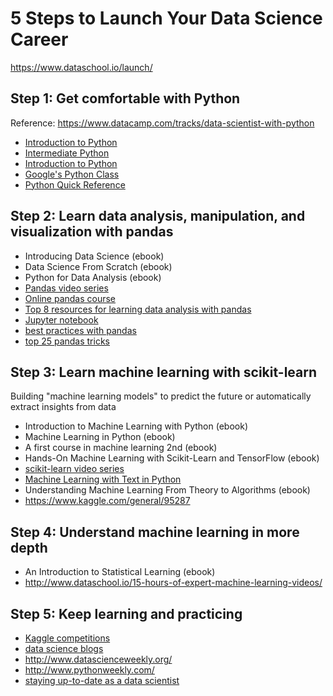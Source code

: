 # 5 Steps to Launch Your Data Science Career

https://www.dataschool.io/launch/


## Step 1: Get comfortable with Python

Reference: https://www.datacamp.com/tracks/data-scientist-with-python

- [Introduction to Python](https://www.datacamp.com/courses/intro-to-python-for-data-science)
- [Intermediate Python](https://www.datacamp.com/courses/intermediate-python-for-data-science)
- [Introduction to Python](http://introtopython.org/)
- [Google's Python Class](https://developers.google.com/edu/python/)
- [Python Quick Reference](http://www.dataschool.io/python-quick-reference/)


## Step 2: Learn data analysis, manipulation, and visualization with pandas

- Introducing Data Science (ebook)
- Data Science From Scratch (ebook)
- Python for Data Analysis (ebook)
- [Pandas video series](http://www.dataschool.io/easier-data-analysis-with-pandas/)
- [Online pandas course](https://www.datacamp.com/courses/analyzing-police-activity-with-pandas)
- [Top 8 resources for learning data analysis with pandas](https://www.dataschool.io/best-python-pandas-resources/)
- [Jupyter notebook](https://nbviewer.jupyter.org/github/justmarkham/pandas-videos/blob/master/pandas.ipynb)
- [best practices with pandas](https://www.dataschool.io/data-science-best-practices-with-pandas/)
- [top 25 pandas tricks](https://www.dataschool.io/python-pandas-tricks/)


## Step 3: Learn machine learning with scikit-learn

Building "machine learning models" to predict the future or automatically extract insights from data

- Introduction to Machine Learning with Python (ebook)
- Machine Learning in Python (ebook)
- A first course in machine learning 2nd (ebook)
- Hands-On Machine Learning with Scikit-Learn and TensorFlow (ebook)
- [scikit-learn video series](http://www.dataschool.io/machine-learning-with-scikit-learn/)
- [Machine Learning with Text in Python](https://www.dataschool.io/learn/)
- Understanding Machine Learning From Theory to Algorithms (ebook)
- https://www.kaggle.com/general/95287


## Step 4: Understand machine learning in more depth

- An Introduction to Statistical Learning (ebook)
- http://www.dataschool.io/15-hours-of-expert-machine-learning-videos/


## Step 5: Keep learning and practicing

- [Kaggle competitions](https://www.kaggle.com/competitions)
- [data science blogs](http://www.datatau.com/)
- http://www.datascienceweekly.org/
- http://www.pythonweekly.com/
- [staying up-to-date as a data scientist](https://www.youtube.com/watch?v=-9X_4lijXZI)
